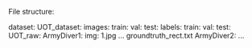 File structure:

dataset:
  UOT_dataset:
    images:
      train:
      val:
      test:
    labels:
     train:
     val:
     test:
  UOT_raw:
    ArmyDiver1:
      img:
        1.jpg
        ...
      groundtruth_rect.txt
    ArmyDiver2:
    ...